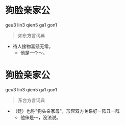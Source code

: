 # 狗脸亲家公
geu3 lin3 qien5 ga1 gon1
> 如东方言词典
- 待人接物喜怒无常。
  - 他是一个～。

# 狗脸亲家公
geu3 lin3 qien5 ga1 gon1
> 东台方言词典
- （贬）也称"狗头亲家母"，形容双方关系好一阵丑一阵
  - 他俫是～，没法说。
